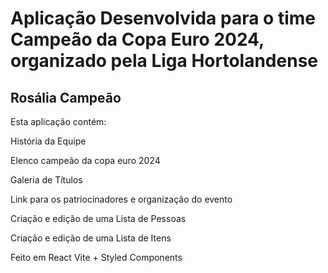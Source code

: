 # Aplicação Desenvolvida para o time Campeão da Copa Euro 2024, organizado pela Liga Hortolandense

## Rosália Campeão

Esta aplicação contém:

História da Equipe

Elenco campeão da copa euro 2024

Galeria de Títulos

Link para os patriocinadores e organização do evento

Criação e edição de uma Lista de Pessoas

Criação e edição de uma Lista de Itens

Feito em React Vite + Styled Components
